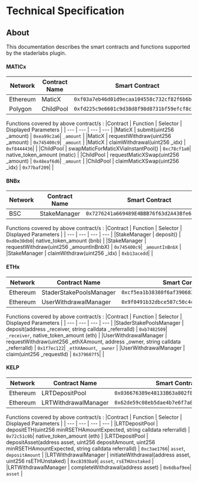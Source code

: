 # Technical Specification

## About

This documentation describes the smart contracts and functions supported by the staderlabs plugin.

#### MATICx

| Network  | Contract Name | Smart Contract                               |
| -------- | ------------- | -------------------------------------------- |
| Ethereum | MaticX        | `0xf03a7eb46d01d9ecaa104558c732cf82f6b6b645` |
| Polygon  | ChildPool     | `0xfd225c9e6601c9d38d8f98d8731bf59efcf8c0e3` |

Functions covered by above contract/s :
|Contract | Function | Selector | Displayed Parameters |
| --- | --- | --- | --- |
|MaticX | submit(uint256 \_amount) | `0xea99c2a6`| `_amount` |
|MaticX | requestWithdraw(uint256 \_amount) | `0x745400c9`| `_amount` |
|MaticX | claimWithdrawal(uint256 \_idx) | `0xf8444436`| |
|ChildPool | swapMaticForMaticXViaInstantPool() | `0xc78cf1a0`| native_token_amount (matic) |
|ChildPool | requestMaticXSwap(uint256 \_amount) | `0x48eaf6d6`| `_amount` |
|ChildPool | claimMaticXSwap(uint256 \_idx) | `0x77baf209`| |

#### BNBx

| Network | Contract Name | Smart Contract                               |
| ------- | ------------- | -------------------------------------------- |
| BSC     | StakeManager  | `0x7276241a669489E4BBB76f63d2A43Bfe63080F2F` |

Functions covered by above contract/s :
|Contract | Function | Selector | Displayed Parameters |
| --- | --- | --- | --- |
|StakeManager | deposit() | `0xd0e30db0`| native_token_amount (bnb) |
|StakeManager | requestWithdraw(uint256 \_amountInBnbX) | `0x745400c9`| `_amountInBnbX` |
|StakeManager | claimWithdraw(uint256 \_idx) | `0xb13acedd`| |

#### ETHx

| Network  | Contract Name           | Smart Contract                               |
| -------- | ----------------------- | -------------------------------------------- |
| Ethereum | StaderStakePoolsManager | `0xcf5ea1b38380f6af39068375516daf40ed70d299` |
| Ethereum | UserWithdrawalManager   | `0x9f0491b32dbce587c50c4c43ab303b06478193a7` |

Functions covered by above contract/s :
|Contract | Function | Selector | Displayed Parameters |
| --- | --- | --- | --- |
|StaderStakePoolsManager | deposit(address \_receiver, string calldata \_referralId) | `0xb7482509`| `_receiver`, native_token_amount (eth) |
|UserWithdrawalManager | requestWithdraw(uint256 \_ethXAmount, address \_owner, string calldata \_referralId) | `0x1f7ec122`| `_ethXAmount`, `_owner` |
|UserWithdrawalManager | claim(uint256 \_requestId) | `0x379607f5`| |

#### KELP

| Network | Contract Name | Smart Contract                               |
| ------- | ------------- | -------------------------------------------- |
| Ethereum  | LRTDepositPool    | `0x036676389e48133B63a802f8635AD39E752D375D` |
| Ethereum  | LRTWithdrawalManager    | `0x62de59c08eb5dae4b7e6f7a8cad3006d6965ec16` |


Functions covered by above contract/s :
|Contract | Function | Selector | Displayed Parameters |
| --- | --- | --- | --- |
|LRTDepositPool | depositETH(uint256 minRSETHAmountExpected, string calldata referralId) | `0x72c51c0b`| native_token_amount (eth) |
|LRTDepositPool | depositAsset(address asset, uint256 depositAmount, uint256 minRSETHAmountExpected, string calldata referralId) | `0xc3ae1766`| `asset`, `depositAmount` |
|LRTWithdrawalManager | initiateWithdrawal(address asset, uint256 rsETHUnstaked) | `0xc8393ba9`| `asset`, `rsETHUnstaked` |
|LRTWithdrawalManager | completeWithdrawal(address asset) | `0x6dbaf9ee`| `asset` |

